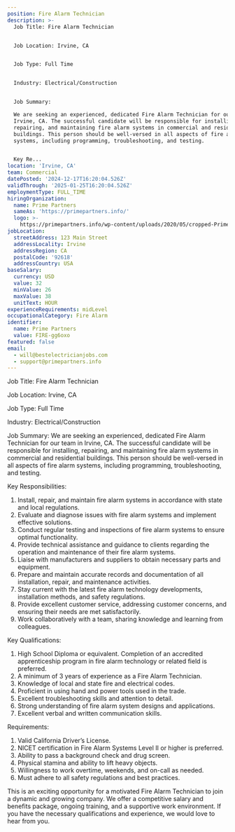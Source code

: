 ```yaml
---
position: Fire Alarm Technician
description: >-
  Job Title: Fire Alarm Technician


  Job Location: Irvine, CA


  Job Type: Full Time


  Industry: Electrical/Construction


  Job Summary:

  We are seeking an experienced, dedicated Fire Alarm Technician for our team in
  Irvine, CA. The successful candidate will be responsible for installing,
  repairing, and maintaining fire alarm systems in commercial and residential
  buildings. This person should be well-versed in all aspects of fire alarm
  systems, including programming, troubleshooting, and testing.


  Key Re...
location: 'Irvine, CA'
team: Commercial
datePosted: '2024-12-17T16:20:04.526Z'
validThrough: '2025-01-25T16:20:04.526Z'
employmentType: FULL_TIME
hiringOrganization:
  name: Prime Partners
  sameAs: 'https://primepartners.info/'
  logo: >-
    https://primepartners.info/wp-content/uploads/2020/05/cropped-Prime-Partners-Logo-NO-BG-1-1.png
jobLocation:
  streetAddress: 123 Main Street
  addressLocality: Irvine
  addressRegion: CA
  postalCode: '92618'
  addressCountry: USA
baseSalary:
  currency: USD
  value: 32
  minValue: 26
  maxValue: 38
  unitText: HOUR
experienceRequirements: midLevel
occupationalCategory: Fire Alarm
identifier:
  name: Prime Partners
  value: FIRE-gg6oxo
featured: false
email:
  - will@bestelectricianjobs.com
  - support@primepartners.info
---
```




Job Title: Fire Alarm Technician

Job Location: Irvine, CA

Job Type: Full Time

Industry: Electrical/Construction

Job Summary:
We are seeking an experienced, dedicated Fire Alarm Technician for our team in Irvine, CA. The successful candidate will be responsible for installing, repairing, and maintaining fire alarm systems in commercial and residential buildings. This person should be well-versed in all aspects of fire alarm systems, including programming, troubleshooting, and testing.

Key Responsibilities:

1. Install, repair, and maintain fire alarm systems in accordance with state and local regulations.
2. Evaluate and diagnose issues with fire alarm systems and implement effective solutions.
3. Conduct regular testing and inspections of fire alarm systems to ensure optimal functionality.
4. Provide technical assistance and guidance to clients regarding the operation and maintenance of their fire alarm systems.
5. Liaise with manufacturers and suppliers to obtain necessary parts and equipment.
6. Prepare and maintain accurate records and documentation of all installation, repair, and maintenance activities.
7. Stay current with the latest fire alarm technology developments, installation methods, and safety regulations.
8. Provide excellent customer service, addressing customer concerns, and ensuring their needs are met satisfactorily.
9. Work collaboratively with a team, sharing knowledge and learning from colleagues.

Key Qualifications:

1. High School Diploma or equivalent. Completion of an accredited apprenticeship program in fire alarm technology or related field is preferred.
2. A minimum of 3 years of experience as a Fire Alarm Technician.
3. Knowledge of local and state fire and electrical codes.
4. Proficient in using hand and power tools used in the trade.
5. Excellent troubleshooting skills and attention to detail.
6. Strong understanding of fire alarm system designs and applications.
7. Excellent verbal and written communication skills.

Requirements:

1. Valid California Driver’s License.
2. NICET certification in Fire Alarm Systems Level II or higher is preferred.
3. Ability to pass a background check and drug screen.
4. Physical stamina and ability to lift heavy objects.
5. Willingness to work overtime, weekends, and on-call as needed.
6. Must adhere to all safety regulations and best practices.

This is an exciting opportunity for a motivated Fire Alarm Technician to join a dynamic and growing company. We offer a competitive salary and benefits package, ongoing training, and a supportive work environment. If you have the necessary qualifications and experience, we would love to hear from you.
